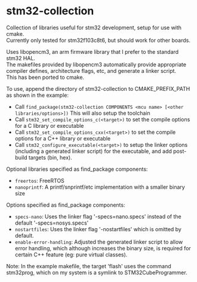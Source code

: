# stm32-collection

Collection of libraries useful for stm32 development, setup for use with cmake.  
Currently only tested for stm32f103c8t6, but should work for other boards.

Uses libopencm3, an arm firmware library that I prefer to the standard stm32 HAL.  
The makefiles provided by libopencm3 automatically provide appropriate compiler defines, architecture flags, etc, and generate a linker script.  
This has been ported to cmake.

To use, append the directory of stm32-collection to CMAKE_PREFIX_PATH as shown in the example:
- Call `find_package(stm32-collection COMPONENTS <mcu name> [<other libraries/options>])`
  This will also setup the toolchain
- Call `stm32_set_compile_options_c(<target>)` to set the compile options for a C library or executable
- Call `stm32_set_compile_options_cxx(<target>)` to set the compile options for a C++ library or executable
- Call `stm32_configure_executable(<target>)` to setup the linker options (including a generated linker script) for the executable, and add post-build targets (bin, hex).

Optional libraries specified as find_package components:
- `freertos`: FreeRTOS
- `nanoprintf`: A printf/snprintf/etc implementation with a smaller binary size

Options specified as find_package components:
- `specs-nano`: Uses the linker flag '-specs=nano.specs' instead of the default '-specs=nosys.specs'
- `nostartfiles`: Uses the linker flag '-nostartfiles' which is omitted by default.
- `enable-error-handling`: Adjusted the generated linker script to allow error handling, which although increases the binary size, is required for certain C++ feature (eg: pure virtual classes).

Note: In the example makefile, the target 'flash' uses the command stm32prog, which on my system is a symlink to STM32CubeProgrammer.
